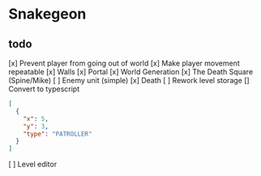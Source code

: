 # Snakegeon

## todo

[x] Prevent player from going out of world
[x] Make player movement repeatable
[x] Walls
[x] Portal
[x] World Generation
[x] The Death Square (Spine/Mike)
[ ] Enemy unit (simple)
[x] Death
[ ] Rework level storage
[] Convert to typescript

```json
[
  {
    "x": 5,
    "y": 3,
    "type": "PATROLLER"
  }
]
```

[ ] Level editor
